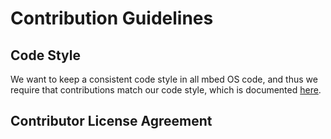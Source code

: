 # Contribution Guidelines

## Code Style

We want to keep a consistent code style in all mbed OS code, and thus we require
that contributions match our code style, which is documented
[here](https://developer.mbed.org/teams/SDK-Development/wiki/mbed-sdk-coding-style).

## Contributor License Agreement

